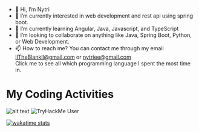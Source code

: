 - 👋 Hi, I’m Nytri
- 👀 I’m currently interested in web development and rest api using spring boot.
- 🌱 I’m currently learning Angular, Java, Javascript, and TypeScript
- 💞️ I’m looking to collaborate on anything like Java, Spring Boot, Python, or Web Development.
- 📫 How to reach me? You can contact me through my email llTheBlankll@gmail.com or nytriee@gmail.com<br>
Click me to see all which programming language I spent the most time in.<br>
# My Coding Activities
![alt text](https://wakatime.com/share/@Nytri/277dd6c0-6118-460e-af0a-72b548ab17b0.png)
![TryHackMe User](https://tryhackme-badges.s3.amazonaws.com/llSorall.png)


[![wakatime stats](https://github-readme-stats.vercel.app/api/wakatime?username=Nytri)](https://wakatime.com/@Nytri)

<!---
llTheBlankll/llTheBlankll is a ✨ special ✨ repository because its `README.md` (this file) appears on your GitHub profile.
You can click the Preview link to take a look at your changes.
--->
